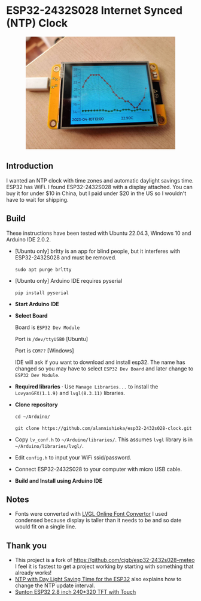 # ESP32-2432S028 Internet Synced (NTP) Clock

<p align="center">
  <img src="./img/image.jpg" width="400"/>
</p>

## Introduction

I wanted an NTP clock with time zones and automatic daylight savings time.  ESP32 has WiFi.  I found ESP32-2432S028 with a display attached.  You can buy it for under $10 in China, but I paid under $20 in the US so I wouldn't have to wait for shipping.

## Build

These instructions have been tested with Ubuntu 22.04.3, Windows 10 and Arduino IDE 2.0.2.

- [Ubuntu only] brltty is an app for blind people, but it interferes with ESP32-2432S028 and must be removed.

    `sudo apt purge brltty`

- [Ubuntu only] Arduino IDE requires pyserial

    `pip install pyserial`

- **Start Arduino IDE**
- **Select Board**

    Board is `ESP32 Dev Module`

    Port is `/dev/ttyUSB0` [Ubuntu]

    Port is `COM??` [Windows]

    IDE will ask if you want to download and install esp32.  The name has changed so you may have to select `ESP32 Dev Board` and later change to `ESP32 Dev Module`.

- **Required libraries** · Use `Manage Libraries...` to install the `LovyanGFX(1.1.9)` and `lvgl(8.3.11)` libraries.
- **Clone repository**

    `cd ~/Arduino/`

    `git clone https://github.com/alannishioka/esp32-2432s028-clock.git`

- Copy `lv_conf.h` to `~/Arduino/libraries/`. This assumes `lvgl` library is in `~/Arduino/libraries/lvgl/`.
- Edit `config.h` to input your WiFi ssid/password.

- Connect ESP32-2432S028 to your computer with micro USB cable.

- **Build and Install using Arduino IDE**

## Notes

- Fonts were converted with [LVGL Online Font Convertor](https://lvgl.io/tools/fontconverter)
I used condensed because display is taller than it needs to be and so date would fit on a single line.

## Thank you

- This project is a fork of https://github.com/cjgb/esp32-2432s028-meteo
I feel it is fastest to get a project working by starting with something that already works!
- [NTP with Day Light Saving Time for the ESP32](https://werner.rothschopf.net/microcontroller/202103_arduino_esp32_ntp_en.htm) also explains how to change the NTP update interval.
- [Sunton ESP32 2.8 inch 240*320 TFT with Touch](https://wiki.makerfabs.com/Sunton_ESP32_2.8_inch_240x320_TFT_with_Touch.html)

